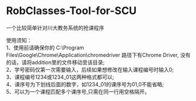 # RobClasses-Tool-for-SCU
一个比较简单针对川大教务系统的抢课程序  
  
使用须知：   
1、使用前请确保你的 C:\Program Files\Google\Chrome\Application\chromedriver 路径下有Chrome Driver, 没有的话，请将addition里的文件移动至该目录;  
2、学号密码仅第一次需要输入，后续如果想修改在输入课程编号时输入0;  
3、课程编号1234或1234_01这两种格式都可以;  
4、课序号为下划线后面的数字，如1234_01的课序号为01,0不能省略;  
5、可以为一个课程匹配多个课序号,只需在同一行用空格隔开。
